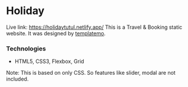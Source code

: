 
# Holiday 

Live link: https://holidaytutul.netlify.app/
This is a Travel & Booking static website. It was designed by [templatemo](https://templatemo.com/).

### Technologies
* HTML5, CSS3, Flexbox, Grid

Note: This is based on only CSS. So features like slider, modal are not included.